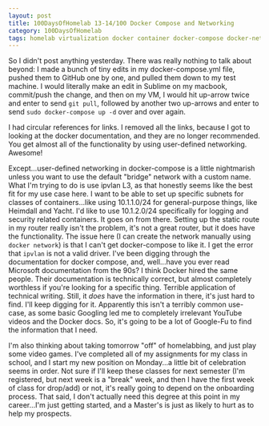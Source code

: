 ```yaml
---
layout: post
title: 100DaysOfHomelab 13-14/100 Docker Compose and Networking
category: 100DaysOfHomelab
tags: homelab virtualization docker container docker-compose docker-networking networking layer3 ipvlan
---
```

So I didn't post anything yesterday. There was really nothing to talk about beyond: I made a bunch of tiny edits in my docker-compose.yml file, pushed them to GitHub one by one, and pulled them down to my test machine. I would literally make an edit in Sublime on my macbook, commit/push the change, and then on my VM, I would hit up-arrow twice and enter to send ```git pull```, followed by another two up-arrows and enter to send ```sudo docker-compose up -d``` over and over again.

I had circular references for links. I removed all the links, because I got to looking at the docker documentation, and they are no longer recommended. You get almost all of the functionality by using user-defined networking. Awesome!

Except...user-defined networking in docker-compose is a little nightmarish unless you want to use the default "bridge" network with a custom name. What I'm trying to do is use ipvlan L3, as that honestly seems like the best fit for my use case here. I want to be able to set up specific subnets for classes of containers...like using 10.1.1.0/24 for general-purpose things, like Heimdall and Yacht. I'd like to use 10.1.2.0/24 specifically for logging and security related containers. It goes on from there. Setting up the static route in my router really isn't the problem, it's not a great router, but it does have the functionality. The issue here (I can create the network manually using ```docker network```) is that I can't get docker-compose to like it. I get the error that ```ipvlan``` is not a valid driver. I've been digging through the documentation for docker compose, and, well...have you ever read Microsoft documentation from the 90s? I think Docker hired the same people. Their documentation is technically correct, but almost completely worthless if you're looking for a specific thing. Terrible application of technical writing. Still, it _does_ have the information in there, it's just hard to find. I'll keep digging for it. Apparently this isn't a terribly common use-case, as some basic Googling led me to completely irrelevant YouTube videos and the Docker docs. So, it's going to be a lot of Google-Fu to find the information that I need.

I'm also thinking about taking tomorrow "off" of homelabbing, and just play some video games. I've completed all of my assignments for my class in school, and I start my new position on Monday...a little bit of celebration seems in order. Not sure if I'll keep these classes for next semester (I'm registered, but next week is a "break" week, and then I have the first week of class for drop/add) or not, it's really going to depend on the onboarding process. That said, I don't actually need this degree at this point in my career...I'm just getting started, and a Master's is just as likely to hurt as to help my prospects.